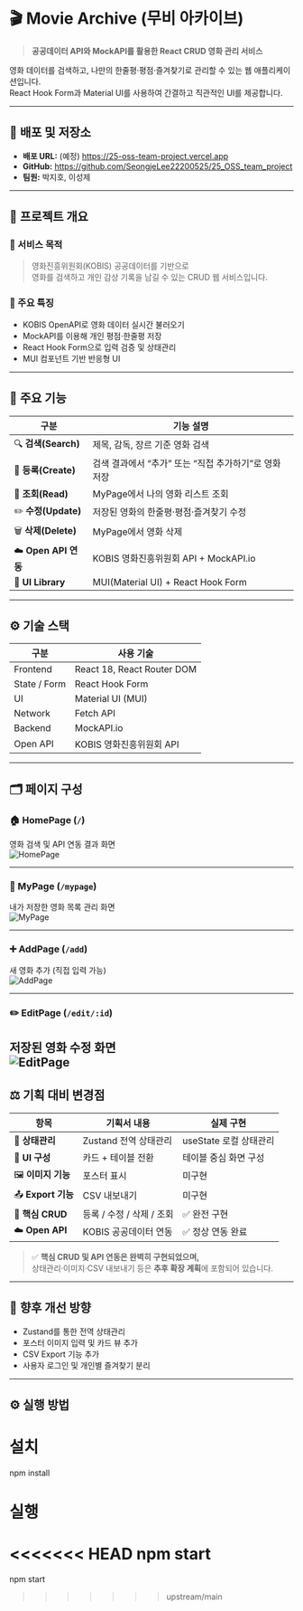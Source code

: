 # 🎬 Movie Archive (무비 아카이브)

> **공공데이터 API와 MockAPI를 활용한 React CRUD 영화 관리 서비스**

영화 데이터를 검색하고, 나만의 한줄평·평점·즐겨찾기로 관리할 수 있는 웹 애플리케이션입니다.  
React Hook Form과 Material UI를 사용하여 간결하고 직관적인 UI를 제공합니다.

---

## 🚀 배포 및 저장소
- **배포 URL:** (예정) https://25-oss-team-project.vercel.app  
- **GitHub:** https://github.com/SeongjeLee22200525/25_OSS_team_project  
- **팀원:** 박지호, 이성제  

---

## 🎯 프로젝트 개요

### 🔹 서비스 목적
> 영화진흥위원회(KOBIS) 공공데이터를 기반으로  
> 영화를 검색하고 개인 감상 기록을 남길 수 있는 CRUD 웹 서비스입니다.

### 🔹 주요 특징
- KOBIS OpenAPI로 영화 데이터 실시간 불러오기  
- MockAPI를 이용해 개인 평점·한줄평 저장  
- React Hook Form으로 입력 검증 및 상태관리  
- MUI 컴포넌트 기반 반응형 UI  

---

## 🧩 주요 기능

| 구분 | 기능 설명 |
|------|------------|
| 🔍 **검색(Search)** | 제목, 감독, 장르 기준 영화 검색 |
| 📝 **등록(Create)** | 검색 결과에서 “추가” 또는 “직접 추가하기”로 영화 저장 |
| 📖 **조회(Read)** | MyPage에서 나의 영화 리스트 조회 |
| ✏️ **수정(Update)** | 저장된 영화의 한줄평·평점·즐겨찾기 수정 |
| 🗑️ **삭제(Delete)** | MyPage에서 영화 삭제 |
| ☁️ **Open API 연동** | KOBIS 영화진흥위원회 API + MockAPI.io |
| 🎨 **UI Library** | MUI(Material UI) + React Hook Form |

---

## ⚙️ 기술 스택

| 구분 | 사용 기술 |
|------|------------|
| Frontend | React 18, React Router DOM |
| State / Form | React Hook Form |
| UI | Material UI (MUI) |
| Network | Fetch API |
| Backend | MockAPI.io |
| Open API | KOBIS 영화진흥위원회 API |

---

## 🗂️ 페이지 구성

### 🏠 HomePage (`/`)
영화 검색 및 API 연동 결과 화면  
![HomePage](./images/HomePage.png)

---

### 📄 MyPage (`/mypage`)
내가 저장한 영화 목록 관리 화면  
![MyPage](./images/MyPage.png)

---

### ➕ AddPage (`/add`)
새 영화 추가 (직접 입력 가능)  
![AddPage](./images/AddPage.png)

---

### ✏️ EditPage (`/edit/:id`)
저장된 영화 수정 화면  
![EditPage](./images/EditPage.png)
---

## ⚖️ 기획 대비 변경점

| 항목 | 기획서 내용 | 실제 구현 |
|------|--------------|------------|
| 🧠 **상태관리** | Zustand 전역 상태관리 | useState 로컬 상태관리 |
| 🎨 **UI 구성** | 카드 + 테이블 전환 | 테이블 중심 화면 구성 |
| 🖼️ **이미지 기능** | 포스터 표시 | 미구현 |
| 📤 **Export 기능** | CSV 내보내기 | 미구현 |
| 🧱 **핵심 CRUD** | 등록 / 수정 / 삭제 / 조회 | ✅ 완전 구현 |
| ☁️ **Open API** | KOBIS 공공데이터 연동 | ✅ 정상 연동 완료 |

> ✅ **핵심 CRUD 및 API 연동은 완벽히 구현되었으며,**  
> 상태관리·이미지·CSV 내보내기 등은 **추후 확장 계획**에 포함되어 있습니다.

---

## 🌱 향후 개선 방향
- Zustand를 통한 전역 상태관리  
- 포스터 이미지 입력 및 카드 뷰 추가  
- CSV Export 기능 추가  
- 사용자 로그인 및 개인별 즐겨찾기 분리  

---

## ⚙️ 실행 방법

# 설치
npm install

# 실행
<<<<<<< HEAD
npm start
=======
npm start
>>>>>>> upstream/main
